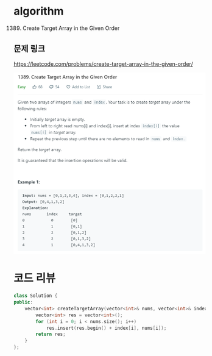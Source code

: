 ﻿# algorithm
1389. Create Target Array in the Given Order

## 문제 링크  
https://leetcode.com/problems/create-target-array-in-the-given-order/

![title](https://github.com/jungmin3834/algorithm/blob/master/image/create-target-array-in-the-given-order.png)

# 코드 리뷰 
```cpp
class Solution {
public:
    vector<int> createTargetArray(vector<int>& nums, vector<int>& index) {
        vector<int> res = vector<int>();
	    for (int i = 0; i < nums.size(); i++)
		    res.insert(res.begin() + index[i], nums[i]);
	    return res;
    }
};
```
